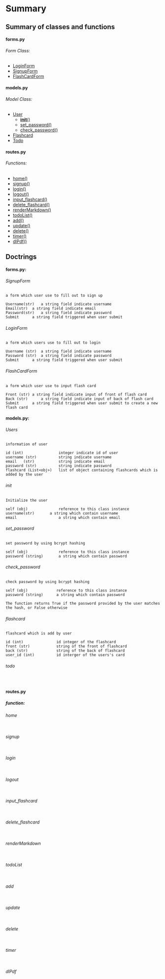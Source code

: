 # Summary  



## **Summary of classes and functions**


#### forms.py

###### Form Class:

* [LoginForm](#loginform)
* [SignupForm](#signupform)
* [FlashCardForm](#flashcardform)

#### models.py

###### Model Class:

* [User](#user)
    * [__init__()](#init)
    * [set_password()](#set_password)
    * [check_password()](#check_password)
* [Flashcard](#flashcard)
* [Todo](#todo)

#### routes.py

###### Functions:
* [home()](home)
* [signup()](#signup)
* [login()](#login)
* [logout()](#logout)
* [input_flashcard()](#input_flashcard)
* [delete_flashcard()](#delete_flashcard)
* [renderMarkdown()](#renderMarkdown)
* [todoList()](#todoList)
* [add()](#add)
* [update()](#update)
* [delete()](#delete)
* [timer()](#timer)
* [dlPdf()](#dlPdf)


## **Doctrings**

#### forms.py:

###### SignupForm

```
a form which user use to fill out to sign up

Username(str)   a string field indicate username
Email(str)	a string field indicate email
Password(str)	a string field indicate password
Submit		a string field triggered when user submit

```


###### LoginForm

```
a form which users use to fill out to login

Username (str)  a string field indicate username
Password (str)	a string field indicate password
Submit		a string field triggered when user submit

```

###### FlashCardForm

```
a form which user use to input flash card

Front (str)	a string field indicate input of front of flash card	
Back (str)      a string field indicate input of back of flash card
Submit		a string field triggered when user submit to create a new flash card

```


#### models.py:

###### Users

```
information of user

id (int)                integer indicate id of user
username (str)          string indicate username
email   (str)           string indicate email 
password (str)          string indicate password
flashcard (List<obj>)   list of object containing flashcards which is added by the user

```

###### init

```
Initialize the user

self (obj)              reference to this class instance
username(str)		a string which contain username
email                   a string which contain email

```

###### set_password

```
set password by using bcrypt hashing

self (obj)              reference to this class instance
password (string)       a string which contain password

```

###### check_password

```
check password by using bcrypt hashing

self (obj)             reference to this class instance
password (string)      a string which contain password

The function returns True if the password provided by the user matches the hash, or False otherwise

```

###### flashcard

```
flashcard which is add by user

id (int)               id integer of the flashcard
front (str)            string of the front of flashcard
back (str)             string of the back of flashcard
user_id (int)          id interger of the users's card

```


###### todo
```


```


#### routes.py

##### function:


###### home
```

```
###### signup

```

```
###### login
```

```
###### logout
```

```
###### input_flashcard
```

```
###### delete_flashcard
```

```
###### renderMarkdown
```

```
###### todoList
```
```
###### add
```

```
###### update
```

```
###### delete
```

```
###### timer
```

```
###### dlPdf
```
```

